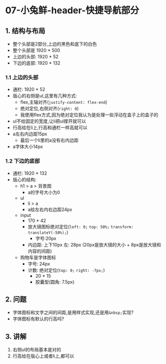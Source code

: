 # 07-小兔鲜-header-快捷导航部分

## 1. 结构与布局

- 整个头部是2部分,上边的黑色和底下的白色
- 整个头部是 1920 * 500
- 上边的头部: 1920 * 52
- 下边的底部: 1920 * 132

### 1.1 上边的头部

- 通栏: 1920 * 52
- 版心的右侧是ul,这里有几种方式:
  - flex,主轴对齐(`justify-content: flex-end`)
  - 绝对定位,右侧对齐(`right: 0`)
  - 我使用flex方式,因为绝对定位我认为是处理一些浮动在盒子上的盒子的
- ul不给固定的宽度,让li把ul撑开就可以
- 行高给在li上,行高和通栏一样高就可以
- a左右内边距15px
  - 最后一个li里的a没有右内边距
- a字体大小14px

### 1.2 下边的底部

- 通栏: 1920 * 132
- 版心的结构:
  - h1 > a > 背景图
    - a的字号大小为0
  - ul
    - li > a
    - a给左右内右边距24px
  - input
    - 170 * 42
    - 放大镜图标绝对定位(`left: 0;` `top: 50%;` `transform: translateY(-50%);`)
      - 字号:20px
    - 内边距: 上下10px 左: 28px (20px是放大镜的大小 + 8px是放大镜和内容的间距)
  - 购物车是字体图标
    - 字号: 24px
    - 计数: 绝对定位(`top: 0;` `right: -7px;`)
      - 20 * 15
      - 胶囊型(圆角: 7.5px)

## 2. 问题

- 字体图标和文字之间的间距,是用样式实现,还是用`&nbsp;`实现?
- 字体图标有默认的行高吗?

## 3. 讲解

1. 右侧ul的布局基本是对的
2. 行高给在版心上或者li上,都可以
